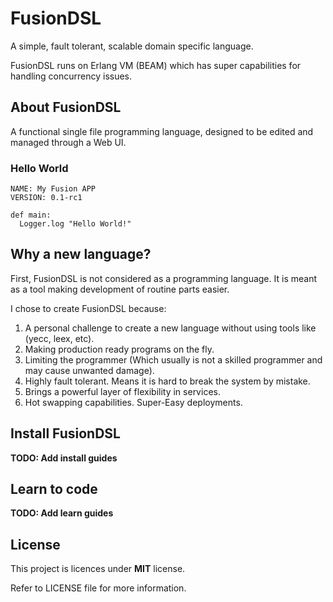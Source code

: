 # FusionDSL

A simple, fault tolerant, scalable domain specific language.

FusionDSL runs on Erlang VM (BEAM) which has super capabilities for handling concurrency issues.

## About FusionDSL

A functional single file programming language, designed to be edited and managed through a Web UI.

### Hello World

```
NAME: My Fusion APP
VERSION: 0.1-rc1

def main:
  Logger.log "Hello World!"
```

## Why a new language?

First, FusionDSL is not considered as a programming language. It is meant as a tool making development
of routine parts easier.

I chose to create FusionDSL because:

 1. A personal challenge to create a new language without using tools like (yecc, leex, etc).
 1. Making production ready programs on the fly.
 1. Limiting the programmer (Which usually is not a skilled programmer and may cause unwanted damage).
 1. Highly fault tolerant. Means it is hard to break the system by mistake.
 1. Brings a powerful layer of flexibility in services.
 1. Hot swapping capabilities. Super-Easy deployments.

## Install FusionDSL

**TODO: Add install guides**

## Learn to code

**TODO: Add learn guides**

## License

This project is licences under **MIT** license.

Refer to LICENSE file for more information.
